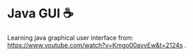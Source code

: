 # Java GUI ☕

Learning java graphical user interface from:
https://www.youtube.com/watch?v=Kmgo00avvEw&t=2124s
.
